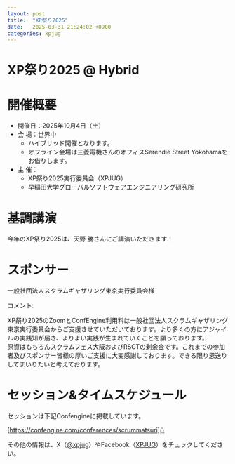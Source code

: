 ```yaml
---
layout: post
title:  "XP祭り2025"
date:   2025-03-31 21:24:02 +0900
categories: xpjug
---
```


# XP祭り2025 @ Hybrid
# 開催概要
- 開催日：2025年10月4日（土）  
- 会 場：世界中  
  - ハイブリッド開催となります。  
  - オフライン会場は三菱電機さんのオフィスSerendie Street Yokohamaをお借りします。  
- 主 催：  
  - XP祭り2025実行委員会（XPJUG）  
  - 早稲田大学グローバルソフトウェアエンジニアリング研究所  

# 基調講演  
今年のXP祭り2025は、天野 勝さんにご講演いただきます！

<!-- Todo: 基調講演の概要 -->
<!-- Todo: 天野さんの紹介 -->

# スポンサー
一般社団法人スクラムギャザリング東京実行委員会様

コメント:

XP祭り2025のZoomとConfEngine利用料は一般社団法人スクラムギャザリング東京実行委員会からご支援させていただいております。より多くの方にアジャイルの実践知が届き、よりよい実践が生まれていくことを願っております。  
原資はもちろんスクラムフェス大阪およびRSGTの剰余金です。これまでの参加者及びスポンサー皆様の厚いご支援に大変感謝しております。できる限り恩送りしてまいりたいと考えております。

# セッション&タイムスケジュール
セッションは下記Confengineに掲載しています。

[https://confengine.com/conferences/scrummatsuri]()
 

その他の情報は、X（[@xpjug](https://x.com/xpjug)）やFacebook（[XPJUG](https://www.facebook.com/Xpjug/)）をチェックしてください。